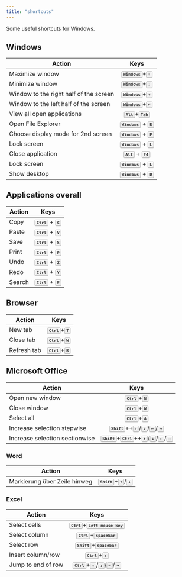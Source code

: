 ```yaml
---
title: "shortcuts"
---
```


<style>
kbd {
  background-color: #eee;
  border-radius: 3px;
  border: 1px solid #b4b4b4;
  box-shadow:
    0 1px 1px rgba(0, 0, 0, 0.2),
    0 2px 0 0 rgba(255, 255, 255, 0.7) inset;
  color: #333;
  display: inline-block;
  font-size: 0.85em;
  font-weight: 700;
  line-height: 1;
  padding: 2px 4px;
  white-space: nowrap;
}
</style>

Some useful shortcuts for Windows.

## Windows

| Action                                 |               Keys                |
| -------------------------------------- | :-------------------------------: |
| Maximize window                        |  <kbd>Windows</kbd>+<kbd>↑</kbd>  |
| Minimize window                        |  <kbd>Windows</kbd>+<kbd>↓</kbd>  |
| Window to the right half of the screen |  <kbd>Windows</kbd>+<kbd>→</kbd>  |
| Window to the left half of the screen  |  <kbd>Windows</kbd>+<kbd>←</kbd>  |
| View all open applications             |   <kbd>Alt</kbd>+<kbd>Tab</kbd>   |
| Open File Explorer                     | <kbd>Windows</kbd> + <kbd>E</kbd> |
| Choose display mode for 2nd screen     | <kbd>Windows</kbd> + <kbd>P</kbd> |
| Lock screen                            | <kbd>Windows</kbd> + <kbd>L</kbd> |
| Close application                      |  <kbd>Alt</kbd> + <kbd>F4</kbd>   |
| Lock screen                            | <kbd>Windows</kbd> + <kbd>L</kbd> |
| Show desktop                           | <kbd>Windows</kbd> + <kbd>D</kbd> |

## Applications overall

| Action |              Keys              |
| ------ | :----------------------------: |
| Copy   | <kbd>Ctrl</kbd> + <kbd>C</kbd> |
| Paste  | <kbd>Ctrl</kbd> + <kbd>V</kbd> |
| Save   | <kbd>Ctrl</kbd> + <kbd>S</kbd> |
| Print  | <kbd>Ctrl</kbd> + <kbd>P</kbd> |
| Undo   | <kbd>Ctrl</kbd> + <kbd>Z</kbd> |
| Redo   | <kbd>Ctrl</kbd> + <kbd>Y</kbd> |
| Search | <kbd>Ctrl</kbd> + <kbd>F</kbd> |

## Browser

| Action      |             Keys             |
| ----------- | :--------------------------: |
| New tab     | <kbd>Ctrl</kbd>+<kbd>T</kbd> |
| Close tab   | <kbd>Ctrl</kbd>+<kbd>W</kbd> |
| Refresh tab | <kbd>Ctrl</kbd>+<kbd>R</kbd> |

## Microsoft Office

| Action                         |                                         Keys                                          |
| ------------------------------ | :-----------------------------------------------------------------------------------: |
| Open new window                |                             <kbd>Ctrl</kbd>+<kbd>N</kbd>                              |
| Close window                   |                             <kbd>Ctrl</kbd>+<kbd>W</kbd>                              |
| Select all                     |                             <kbd>Ctrl</kbd>+<kbd>A</kbd>                              |
| Increase selection stepwise    |         <kbd>Shift</kbd>++<kbd>↑</kbd>/<kbd>↓</kbd>/<kbd>←</kbd>/<kbd>→</kbd>         |
| Increase selection sectionwise | <kbd>Shift</kbd>+<kbd>Ctrl</kbd>++<kbd>↑</kbd>/<kbd>↓</kbd>/<kbd>←</kbd>/<kbd>→</kbd> |

### Word

| Action                       |                    Keys                    |
| ---------------------------- | :----------------------------------------: |
| Markierung über Zeile hinweg | <kbd>Shift</kbd>+<kbd>↑</kbd>/<kbd>↓</kbd> |

### Excel

| Action             |                                Keys                                 |
| ------------------ | :-----------------------------------------------------------------: |
| Select cells       |              <kbd>Ctrl</kbd>+<kbd>Left mouse key</kbd>              |
| Select column      |                 <kbd>Ctrl</kbd>+<kbd>spacebar</kbd>                 |
| Select row         |                <kbd>Shift</kbd>+<kbd>spacebar</kbd>                 |
| Insert column/row  |                    <kbd>Ctrl</kbd>+<kbd>+</kbd>                     |
| Jump to end of row | <kbd>Ctrl</kbd>+<kbd>↑</kbd>/<kbd>↓</kbd>/<kbd>←</kbd>/<kbd>→</kbd> |
